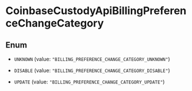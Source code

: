 
# CoinbaseCustodyApiBillingPreferenceChangeCategory

## Enum


* `UNKNOWN` (value: `"BILLING_PREFERENCE_CHANGE_CATEGORY_UNKNOWN"`)

* `DISABLE` (value: `"BILLING_PREFERENCE_CHANGE_CATEGORY_DISABLE"`)

* `UPDATE` (value: `"BILLING_PREFERENCE_CHANGE_CATEGORY_UPDATE"`)



